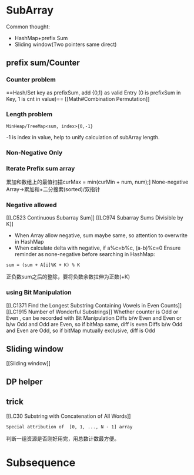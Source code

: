 # SubArray
Common thought:
- HashMap+prefix Sum
- Sliding window(Two pointers same direct)
## prefix sum/Counter
### Counter problem
==Hash/Set key as prefixSum, add  {0,1} as valid Entry (0 is prefixSum in Key, 1 is cnt in value)==
[[Math#Combination Permutation]]
### Length problem
```
MinHeap/TreeMap<sum, index>{0,-1}
```
-1 is index in value,  help to unify calculation of subArray length.

### Non-Negative Only

### Iterate Prefix sum array
累加和数组上的最值扫描curMax = min(curMin + num, num);]
None-negative Array->累加和+二分搜索(sorted)/双指针

### Negative allowed

[[LC523 Continuous Subarray Sum]]
[[LC974 Subarray Sums Divisible by K]]
- When Array allow negative, sum maybe same, so attention to overwrite in HashMap
- When calculate delta with negative, 
if a%c=b%c, (a-b)%c=0
Ensure reminder as none-negative before searching in HashMap:
```
sum = (sum + A[i]%K + K) % K
```

正负数sum之后的整除，要将负数余数拉伸为正数(+K)

### using Bit Manipulation
[[LC1371 Find the Longest Substring Containing Vowels in Even Counts]]
[[LC1915 Number of Wonderful Substrings]]
Whether counter is Odd or Even , can be recorded with Bit Manipulation
Diffs b/w Even and Even or b/w Odd and Odd are Even, so if bitMap same, diff is even
Diffs b/w Odd and Even are Odd, so if bitMap mutually exclusive, diff is Odd

## Sliding window
[[Sliding window]]

## DP helper

## trick
[[LC30 Substring with Concatenation of All Words]]
```
Special attribution of  [0, 1, ..., N - 1] array
```
判断一组资源是否刚好用完，用总数计数最方便。

# Subsequence

